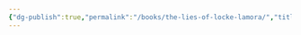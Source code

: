 ```yaml
---
{"dg-publish":true,"permalink":"/books/the-lies-of-locke-lamora/","title":"The Lies of Locke Lamora"}
---
```


